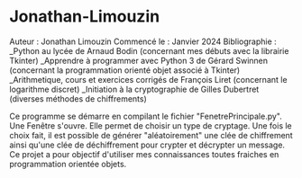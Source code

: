 # Jonathan-Limouzin
Auteur : Jonathan Limouzin
Commencé le : Janvier 2024
Bibliographie :
_Python au lycée de Arnaud Bodin (concernant mes débuts avec la librairie Tkinter)
_Apprendre à programmer avec Python 3 de Gérard Swinnen (concernant la programmation orienté objet associé à Tkinter)
_Arithmetique, cours et exercices corrigés de François Liret (concernant le logarithme discret)
_Initiation à la cryptographie de Gilles Dubertret (diverses méthodes de chiffrements)

Ce programme se démarre en compilant le fichier "FenetrePrincipale.py". Une Fenêtre s'ouvre. Elle permet de choisir un type de cryptage. Une fois le choix fait, il est possible de générer "aléatoirement" une clée de chiffrement ainsi qu'une clée de déchiffrement pour crypter et décrypter un message. Ce projet a pour objectif d'utiliser mes connaissances toutes fraiches en programmation orientée objets. 
